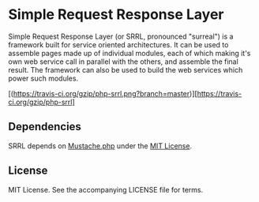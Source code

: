 # Simple Request Response Layer

Simple Request Response Layer (or SRRL, pronounced "surreal") is a framework built for service oriented architectures. It can be used to assemble pages made up of individual modules, each of which making it's own web service call in parallel with the others, and assemble the final result. The framework can also be used to build the web services which power such modules.

[(https://travis-ci.org/gzip/php-srrl.png?branch=master)][https://travis-ci.org/gzip/php-srrl]

## Dependencies

SRRL depends on [Mustache.php](https://github.com/bobthecow/mustache.php) under the [MIT License](https://github.com/bobthecow/mustache.php/blob/master/LICENSE). 

## License

MIT License. See the accompanying LICENSE file for terms.
